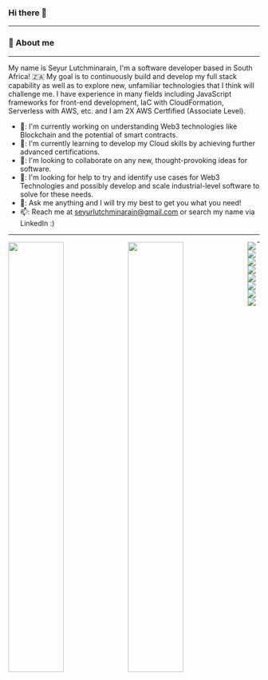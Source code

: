 ### Hi there 👋
----------------------------------------------------------------------------------------------------------------------
### 🚀 About me
----------------------------------------------------------------------------------------------------------------------

 My name is Seyur Lutchminarain, I'm a software developer based in South Africa! 🇿🇦
 My goal is to continuously build and develop my full stack capability as well as to explore new, unfamiliar technologies that I think will challenge me.
 I have experience in many fields including JavaScript frameworks for front-end development, IaC with CloudFormation, Serverless with AWS, etc. and I am 2X AWS Certfified (Associate Level).

 - 🔭: I'm currently working on understanding Web3 technologies like Blockchain and the potential of smart contracts.
 - 🌱: I'm currently learning to develop my Cloud skills by achieving further advanced certifications.
 - 👯: I'm looking to collaborate on any new, thought-provoking ideas for software.
 - 🤔: I'm looking for help to try and identify use cases for Web3 Technologies and possibly develop and scale industrial-level software to solve for these needs.
 - 💬: Ask me anything and I will try my best to get you what you need!
 - 📫: Reach me at seyurlutchminarain@gmail.com or search my name via LinkedIn :)


----------------------------------------------------------------------------------------------------------------------

  <img align="left" width="47%" src="https://github-readme-stats.vercel.app/api?username=seyurlutchminarain&show_icons=true&theme=tokyonight"/>
  <img align="left" width="47%" src="https://github-readme-stats.vercel.app/api/top-langs/?username=seyurlutchminarain&layout=compact"/>
  <img align="left" src="https://img.shields.io/badge/c++-%2300599C.svg?style=for-the-badge&logo=c%2B%2B&logoColor=white"/>
  <img align="left" src="https://img.shields.io/badge/css3-%231572B6.svg?style=for-the-badge&logo=css3&logoColor=white"/>
  <img align="left" src="https://img.shields.io/badge/html5-%23E34F26.svg?style=for-the-badge&logo=html5&logoColor=white"/>
  <img align="left" src="https://img.shields.io/badge/java-%23ED8B00.svg?style=for-the-badge&logo=java&logoColor=white"/>
  <img align="left" src="https://img.shields.io/badge/javascript-%23323330.svg?style=for-the-badge&logo=javascript&logoColor=%23F7DF1E"/>
  <img align="left" src="https://img.shields.io/badge/python-3670A0?style=for-the-badge&logo=python&logoColor=ffdd54"/>
  <img align="left" src="https://img.shields.io/badge/bootstrap-%23563D7C.svg?style=for-the-badge&logo=bootstrap&logoColor=white"/>
  <img align="left" src="https://img.shields.io/badge/c-%2300599C.svg?style=for-the-badge&logo=c&logoColor=white"/>

 --------------------------------------------------------------------------------------------------------------------
<!--
**seyur-lutchminarain/seyur-lutchminarain** is a ✨ _special_ ✨ repository because its `README.md` (this file) appears on your GitHub profile.

Here are some ideas to get you started:

- 🔭 I’m currently working on ...
- 🌱 I’m currently learning ...
- 👯 I’m looking to collaborate on ...
- 🤔 I’m looking for help with ...
- 💬 Ask me about ...
- 📫 How to reach me: ...
- 😄 Pronouns: ...
- ⚡ Fun fact: ...
-->
